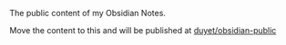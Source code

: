 The public content of my Obsidian Notes.

Move the content to this and will be published at [duyet/obsidian-public](https://github.com/duyet/obsidian-public)